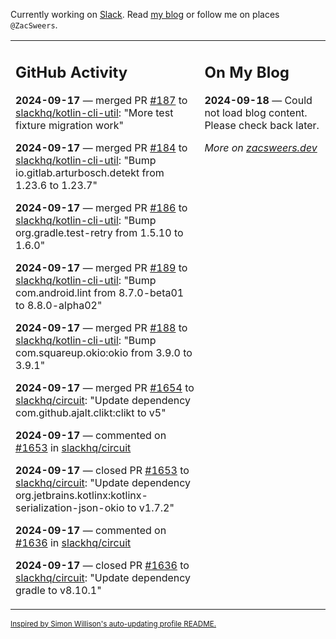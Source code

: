 Currently working on [Slack](https://slack.com/). Read [my blog](https://zacsweers.dev/) or follow me on places `@ZacSweers`.

<table><tr><td valign="top" width="60%">

## GitHub Activity
<!-- githubActivity starts -->
**2024-09-17** — merged PR [#187](https://github.com/slackhq/kotlin-cli-util/pull/187) to [slackhq/kotlin-cli-util](https://github.com/slackhq/kotlin-cli-util): "More test fixture migration work"

**2024-09-17** — merged PR [#184](https://github.com/slackhq/kotlin-cli-util/pull/184) to [slackhq/kotlin-cli-util](https://github.com/slackhq/kotlin-cli-util): "Bump io.gitlab.arturbosch.detekt from 1.23.6 to 1.23.7"

**2024-09-17** — merged PR [#186](https://github.com/slackhq/kotlin-cli-util/pull/186) to [slackhq/kotlin-cli-util](https://github.com/slackhq/kotlin-cli-util): "Bump org.gradle.test-retry from 1.5.10 to 1.6.0"

**2024-09-17** — merged PR [#189](https://github.com/slackhq/kotlin-cli-util/pull/189) to [slackhq/kotlin-cli-util](https://github.com/slackhq/kotlin-cli-util): "Bump com.android.lint from 8.7.0-beta01 to 8.8.0-alpha02"

**2024-09-17** — merged PR [#188](https://github.com/slackhq/kotlin-cli-util/pull/188) to [slackhq/kotlin-cli-util](https://github.com/slackhq/kotlin-cli-util): "Bump com.squareup.okio:okio from 3.9.0 to 3.9.1"

**2024-09-17** — merged PR [#1654](https://github.com/slackhq/circuit/pull/1654) to [slackhq/circuit](https://github.com/slackhq/circuit): "Update dependency com.github.ajalt.clikt:clikt to v5"

**2024-09-17** — commented on [#1653](https://github.com/slackhq/circuit/pull/1653#issuecomment-2356039878) in [slackhq/circuit](https://github.com/slackhq/circuit)

**2024-09-17** — closed PR [#1653](https://github.com/slackhq/circuit/pull/1653) to [slackhq/circuit](https://github.com/slackhq/circuit): "Update dependency org.jetbrains.kotlinx:kotlinx-serialization-json-okio to v1.7.2"

**2024-09-17** — commented on [#1636](https://github.com/slackhq/circuit/pull/1636#issuecomment-2356039216) in [slackhq/circuit](https://github.com/slackhq/circuit)

**2024-09-17** — closed PR [#1636](https://github.com/slackhq/circuit/pull/1636) to [slackhq/circuit](https://github.com/slackhq/circuit): "Update dependency gradle to v8.10.1"
<!-- githubActivity ends -->
</td><td valign="top" width="40%">

## On My Blog
<!-- blog starts -->
**2024-09-18** — Could not load blog content. Please check back later.
<!-- blog ends -->
_More on [zacsweers.dev](https://zacsweers.dev/)_
</td></tr></table>

<sub><a href="https://simonwillison.net/2020/Jul/10/self-updating-profile-readme/">Inspired by Simon Willison's auto-updating profile README.</a></sub>